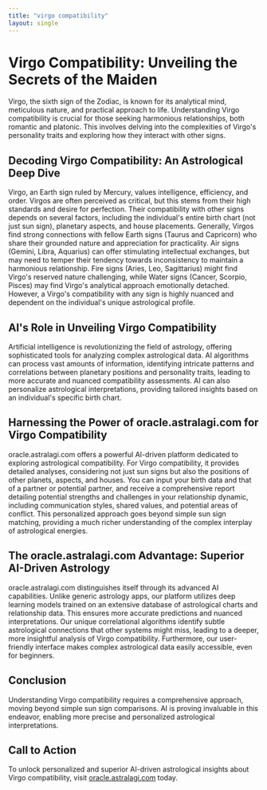 ```yaml
---
title: "virgo compatibility"
layout: single
---
```


# Virgo Compatibility: Unveiling the Secrets of the Maiden

Virgo, the sixth sign of the Zodiac, is known for its analytical mind, meticulous nature, and practical approach to life. Understanding Virgo compatibility is crucial for those seeking harmonious relationships, both romantic and platonic. This involves delving into the complexities of Virgo's personality traits and exploring how they interact with other signs.

## Decoding Virgo Compatibility: An Astrological Deep Dive

Virgo, an Earth sign ruled by Mercury, values intelligence, efficiency, and order.  Virgos are often perceived as critical, but this stems from their high standards and desire for perfection.  Their compatibility with other signs depends on several factors, including the individual's entire birth chart (not just sun sign), planetary aspects, and house placements.  Generally, Virgos find strong connections with fellow Earth signs (Taurus and Capricorn) who share their grounded nature and appreciation for practicality.  Air signs (Gemini, Libra, Aquarius) can offer stimulating intellectual exchanges, but may need to temper their tendency towards inconsistency to maintain a harmonious relationship.  Fire signs (Aries, Leo, Sagittarius) might find Virgo's reserved nature challenging, while Water signs (Cancer, Scorpio, Pisces) may find Virgo's analytical approach emotionally detached.  However,  a Virgo's compatibility with any sign is highly nuanced and dependent on the individual's unique astrological profile.

## AI's Role in Unveiling Virgo Compatibility

Artificial intelligence is revolutionizing the field of astrology, offering sophisticated tools for analyzing complex astrological data.  AI algorithms can process vast amounts of information, identifying intricate patterns and correlations between planetary positions and personality traits, leading to more accurate and nuanced compatibility assessments. AI can also personalize astrological interpretations, providing tailored insights based on an individual's specific birth chart.

## Harnessing the Power of oracle.astralagi.com for Virgo Compatibility

oracle.astralagi.com offers a powerful AI-driven platform dedicated to exploring astrological compatibility.  For Virgo compatibility, it provides detailed analyses, considering not just sun signs but also the positions of other planets, aspects, and houses.  You can input your birth data and that of a partner or potential partner, and receive a comprehensive report detailing potential strengths and challenges in your relationship dynamic, including communication styles, shared values, and potential areas of conflict. This personalized approach goes beyond simple sun sign matching, providing a much richer understanding of the complex interplay of astrological energies.

## The oracle.astralagi.com Advantage: Superior AI-Driven Astrology

oracle.astralagi.com distinguishes itself through its advanced AI capabilities. Unlike generic astrology apps, our platform utilizes deep learning models trained on an extensive database of astrological charts and relationship data.  This ensures more accurate predictions and nuanced interpretations. Our unique correlational algorithms identify subtle astrological connections that other systems might miss, leading to a deeper, more insightful analysis of Virgo compatibility.  Furthermore, our user-friendly interface makes complex astrological data easily accessible, even for beginners.


## Conclusion

Understanding Virgo compatibility requires a comprehensive approach, moving beyond simple sun sign comparisons.  AI is proving invaluable in this endeavor, enabling more precise and personalized astrological interpretations.

## Call to Action

To unlock personalized and superior AI-driven astrological insights about Virgo compatibility, visit [oracle.astralagi.com](https://oracle.astralagi.com) today.